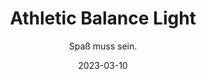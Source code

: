 ---
title: Athletic Balance Light
subtitle: Spaß muss sein.
layout: default
modal-id: 2
date: 2023-03-10
img: athletic-balance-light.jpg
thumbnail: athletic-balance-light-thumbnail.jpg
alt: image-alt
project-date: 
client: 
category: Training
description: "Athletic Balance Light bezieht sich auf ein abgeschwächtes oder weniger intensives Training, das sich auf die Verbesserung des Gleichgewichts und der Körperkontrolle konzentriert. Diese Trainingsart ist besonders geeignet für Anfänger oder Personen mit eingeschränkter Mobilität oder Verletzungen, die ihr Gleichgewicht verbessern möchten, ohne sich zu überanstrengen. Das Training kann aus einfachen Übungen wie Einbeinigem Stehen, Hüftkreisen und Fußgelenksarbeit bestehen, die die Muskulatur und die Propriozeption verbessern und so das Gleichgewichtsgefühl schulen. Athletic Balance Light kann als eigenständige Trainingseinheit oder als Ergänzung zu anderen Trainingsformen durchgeführt werden, um die Gesamtleistung und Fitness zu verbessern."
footer: "Functional Training mit Fokus auf Rücken und fitte Mitte. Keine sprints. keine drills, dafür mit viel Spaß.  "

---